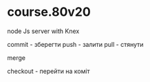 # course.80v20

node Js server with Knex


commit - зберегти
push   - залити
pull   - стянути

merge

checkout - перейти на коміт
